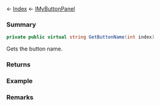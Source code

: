 ← [Index](Api-Index) ← [IMyButtonPanel](SpaceEngineers.Game.ModAPI.Ingame.IMyButtonPanel)

### Summary

```csharp
private public virtual string GetButtonName(int index)
```

Gets the button name.

### Returns



### Example

### Remarks

